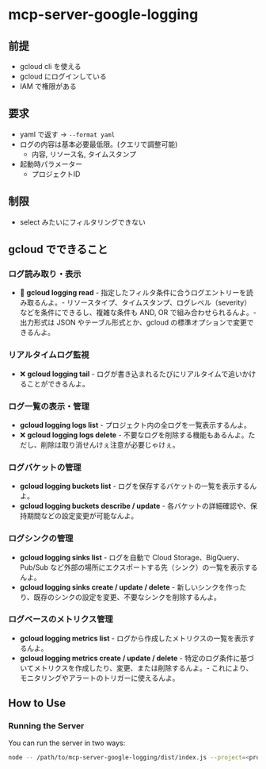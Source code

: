 # mcp-server-google-logging

## 前提

- gcloud cli を使える
- gcloud にログインしている
- IAM で権限がある

## 要求

- yaml で返す -> `--format yaml`
- ログの内容は基本必要最低限。(クエリで調整可能)
  - 内容, リソース名, タイムスタンプ
- 起動時パラメーター
  - プロジェクトID

## 制限

- select みたいにフィルタリングできない

## gcloud でできること

### ログ読み取り・表示

- 🔵 **gcloud logging read** - 指定したフィルタ条件に合うログエントリーを読み取るんよ。- リソースタイプ、タイムスタンプ、ログレベル（severity）などを条件にできるし、複雑な条件も AND, OR で組み合わせられるんよ。- 出力形式は JSON やテーブル形式とか、gcloud の標準オプションで変更できるんよ。

### リアルタイムログ監視

- ❌ **gcloud logging tail** - ログが書き込まれるたびにリアルタイムで追いかけることができるんよ。

### ログ一覧の表示・管理

- **gcloud logging logs list** - プロジェクト内の全ログを一覧表示するんよ。
- ❌ **gcloud logging logs delete** - 不要なログを削除する機能もあるんよ。ただし、削除は取り消せんけぇ注意が必要じゃけぇ。

### ログバケットの管理

- **gcloud logging buckets list** - ログを保存するバケットの一覧を表示するんよ。
- **gcloud logging buckets describe / update** - 各バケットの詳細確認や、保持期間などの設定変更が可能なんよ。

### ログシンクの管理

- **gcloud logging sinks list** - ログを自動で Cloud Storage、BigQuery、Pub/Sub など外部の場所にエクスポートする先（シンク）の一覧を表示するんよ。
- **gcloud logging sinks create / update / delete** - 新しいシンクを作ったり、既存のシンクの設定を変更、不要なシンクを削除するんよ。

### ログベースのメトリクス管理

- **gcloud logging metrics list** - ログから作成したメトリクスの一覧を表示するんよ。
- **gcloud logging metrics create / update / delete** - 特定のログ条件に基づいてメトリクスを作成したり、変更、または削除するんよ。- これにより、モニタリングやアラートのトリガーに使えるんよ。

## How to Use

### Running the Server

You can run the server in two ways:

```sh
node -- /path/to/mcp-server-google-logging/dist/index.js --project=<project-id>
```
